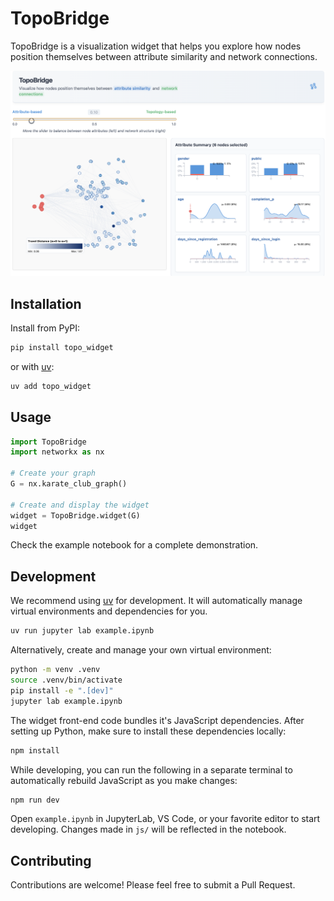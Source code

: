 # TopoBridge

TopoBridge is a visualization widget that helps you explore how nodes position themselves between attribute similarity and network connections.

![TopoBridge Widget Screenshot](teaser.png)

## Installation

Install from PyPI:

```sh
pip install topo_widget
```

or with [uv](https://github.com/astral-sh/uv):

```sh
uv add topo_widget
```

## Usage

```python
import TopoBridge
import networkx as nx

# Create your graph
G = nx.karate_club_graph()

# Create and display the widget
widget = TopoBridge.widget(G)
widget
```

Check the example notebook for a complete demonstration.

## Development

We recommend using [uv](https://github.com/astral-sh/uv) for development.
It will automatically manage virtual environments and dependencies for you.

```sh
uv run jupyter lab example.ipynb
```

Alternatively, create and manage your own virtual environment:

```sh
python -m venv .venv
source .venv/bin/activate
pip install -e ".[dev]"
jupyter lab example.ipynb
```

The widget front-end code bundles it's JavaScript dependencies. After setting up Python,
make sure to install these dependencies locally:

```sh
npm install
```

While developing, you can run the following in a separate terminal to automatically
rebuild JavaScript as you make changes:

```sh
npm run dev
```

Open `example.ipynb` in JupyterLab, VS Code, or your favorite editor
to start developing. Changes made in `js/` will be reflected
in the notebook.

## Contributing

Contributions are welcome! Please feel free to submit a Pull Request.
